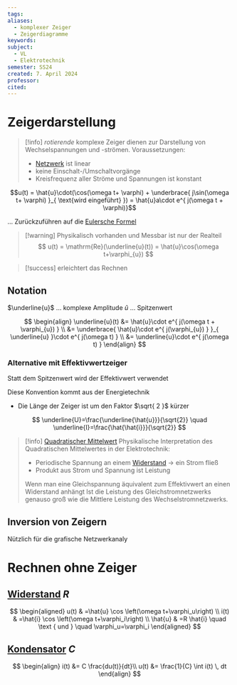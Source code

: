 ```yaml
---
tags: 
aliases:
  - komplexer Zeiger
  - Zeigerdiagramme
keywords: 
subject:
  - VL
  - Elektrotechnik
semester: SS24
created: 7. April 2024
professor: 
cited:
---
```

 

# Zeigerdarstellung

> [!info] *rotierende* komplexe Zeiger dienen zur Darstellung von Wechselspannungen und -strömen.
> Voraussetzungen:
> - [Netzwerk](Schaltungsanalyse.md) ist linear
> - keine Einschalt-/Umschaltvorgänge
> - Kreisfrequenz aller Ströme und Spannungen ist konstant

$$u(t) = \hat{u}\cdot(\cos(\omega t+ \varphi) + \underbrace{ j\sin(\omega t+ \varphi) }_{ \text{wird eingeführt} }) = \hat{u}a\cdot e^{ j(\omega t + \varphi)}$$

… Zurückzuführen auf die [Eulersche Formel](../Mathematik/mathe%20(3)/Eulersche%20Formel.md)

> [!warning] Physikalisch vorhanden und Messbar ist nur der Realteil
> $$
> u(t) = \mathrm{Re}(\underline{u}(t)) = \hat{u}\cos(\omega t+\varphi_{u})
> $$

> [!success] erleichtert das Rechnen

## Notation

$\underline{u}$ … komplexe Amplitude
$\hat{u}$ … Spitzenwert

$$
\begin{align}
\underline{u}(t) &= \hat{u}\cdot e^{ j(\omega t + \varphi_{u}) } \\
&= \underbrace{ \hat{u}\cdot e^{ j(\varphi_{u}) } }_{ \underline{u} }\cdot e^{ j(\omega t) } \\
&= \underline{u}\cdot e^{ j(\omega t) }
\end{align}
$$

### Alternative mit Effektivwertzeiger

Statt dem Spitzenwert wird der Effektivwert verwendet

Diese Konvention kommt aus der Energietechnik
- Die Länge der Zeiger ist um den Faktor $\sqrt{ 2 }$ kürzer

$$
\underline{U}=\frac{\underline{\hat{u}}}{\sqrt{2}} \quad \underline{I}=\frac{\hat{\hat{i}}}{\sqrt{2}}
$$

> [!info] [Quadratischer Mittelwert](Quadratischer%20Mittelwert.md)
> Physikalische Interpretation des Quadratischen Mittelwertes in der Elektrotechnik:
> - Periodische Spannung an einem [Widerstand](Widerstand.md) -> ein Strom fließ
> - Produkt aus Strom und Spannung ist Leistung
> 
> Wenn man eine Gleichspannung äquivalent zum Effektivwert an einen Widerstand anhängt Ist die Leistung des Gleichstromnetzwerks genauso groß wie die Mittlere Leistung des Wechselstromnetzwerks. 

## Inversion von Zeigern

Nützlich für die grafische Netzwerkanaly

# Rechnen ohne Zeiger

## [Widerstand](Widerstand.md) $R$

$$
\begin{aligned}
u(t) & =\hat{u} \cos \left(\omega t+\varphi_u\right) \\
i(t) & =\hat{i} \cos \left(\omega t+\varphi_i\right) \\
\hat{u} & =R \hat{i} \quad \text { und } \quad \varphi_u=\varphi_i
\end{aligned}
$$

## [Kondensator](Kapazität.md) $C$

$$
\begin{align}
i(t) &= C \frac{du(t)}{dt}\\
u(t) &= \frac{1}{C} \int i(t) \, dt
\end{align}
$$